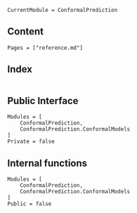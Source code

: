 
``` @meta
CurrentModule = ConformalPrediction
```

## Content

``` @contents
Pages = ["reference.md"]
```

## Index

``` @index
```

## Public Interface

``` @autodocs
Modules = [
    ConformalPrediction,
    ConformalPrediction.ConformalModels
]
Private = false
```

## Internal functions

``` @autodocs
Modules = [
    ConformalPrediction,
    ConformalPrediction.ConformalModels
]
Public = false
```
